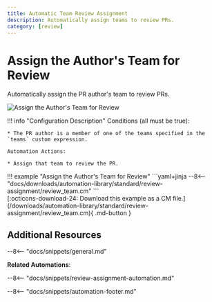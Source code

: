 ```yaml
---
title: Automatic Team Review Assignment
description: Automatically assign teams to review PRs.
category: [review]
---
```

# Assign the Author's Team for Review


<!-- --8<-- [start:example]-->
Automatically assign the PR author's team to review PRs.

![Assign the Author's Team for Review](/automations/standard/review-assignment/review-team/review-team.png)

!!! info "Configuration Description"
    Conditions (all must be true):

    * The PR author is a member of one of the teams specified in the `teams` custom expression.

    Automation Actions:

    * Assign that team to review the PR.


<div class="automationExample" markdown="1">
!!! example "Assign the Author's Team for Review"
    ```yaml+jinja
    --8<-- "docs/downloads/automation-library/standard/review-assignment/review_team.cm"
    ```
    <div class="result" markdown>
      <span>
      [:octicons-download-24: Download this example as a CM file.](/downloads/automation-library/standard/review-assignment/review_team.cm){ .md-button }
      </span>
    </div>
</div>
<!-- --8<-- [end:example]-->

## Additional Resources

--8<-- "docs/snippets/general.md"

**Related Automations**:

--8<-- "docs/snippets/review-assignment-automation.md"

--8<-- "docs/snippets/automation-footer.md"
